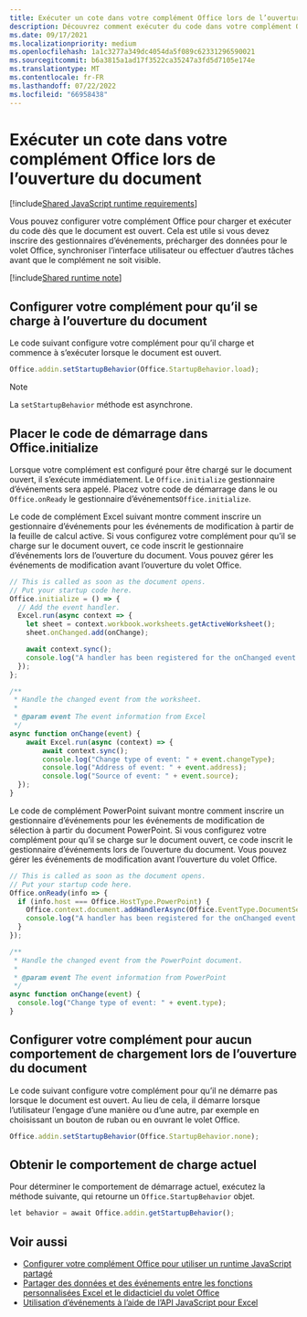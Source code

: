 ```yaml
---
title: Exécuter un cote dans votre complément Office lors de l’ouverture du document
description: Découvrez comment exécuter du code dans votre complément Office lorsque le document s’ouvre.
ms.date: 09/17/2021
ms.localizationpriority: medium
ms.openlocfilehash: 1a1c3277a349dc4054da5f089c62331296590021
ms.sourcegitcommit: b6a3815a1ad17f3522ca35247a3fd5d7105e174e
ms.translationtype: MT
ms.contentlocale: fr-FR
ms.lasthandoff: 07/22/2022
ms.locfileid: "66958438"
---
```

# <a name="run-code-in-your-office-add-in-when-the-document-opens"></a>Exécuter un cote dans votre complément Office lors de l’ouverture du document

[!include[Shared JavaScript runtime requirements](../includes/shared-runtime-requirements-note.md)]

Vous pouvez configurer votre complément Office pour charger et exécuter du code dès que le document est ouvert. Cela est utile si vous devez inscrire des gestionnaires d’événements, précharger des données pour le volet Office, synchroniser l’interface utilisateur ou effectuer d’autres tâches avant que le complément ne soit visible.

[!include[Shared runtime note](../includes/note-requires-shared-runtime.md)]

## <a name="configure-your-add-in-to-load-when-the-document-opens"></a>Configurer votre complément pour qu’il se charge à l’ouverture du document

Le code suivant configure votre complément pour qu’il charge et commence à s’exécuter lorsque le document est ouvert.

```JavaScript
Office.addin.setStartupBehavior(Office.StartupBehavior.load);
```

> [!NOTE]
> La `setStartupBehavior` méthode est asynchrone.

## <a name="place-startup-code-in-officeinitialize"></a>Placer le code de démarrage dans Office.initialize

Lorsque votre complément est configuré pour être chargé sur le document ouvert, il s’exécute immédiatement. Le `Office.initialize` gestionnaire d’événements sera appelé. Placez votre code de démarrage dans le ou `Office.onReady` le gestionnaire d’événements`Office.initialize`.

Le code de complément Excel suivant montre comment inscrire un gestionnaire d’événements pour les événements de modification à partir de la feuille de calcul active. Si vous configurez votre complément pour qu’il se charge sur le document ouvert, ce code inscrit le gestionnaire d’événements lors de l’ouverture du document. Vous pouvez gérer les événements de modification avant l’ouverture du volet Office.

```JavaScript
// This is called as soon as the document opens.
// Put your startup code here.
Office.initialize = () => {
  // Add the event handler.
  Excel.run(async context => {
    let sheet = context.workbook.worksheets.getActiveWorksheet();
    sheet.onChanged.add(onChange);

    await context.sync();
    console.log("A handler has been registered for the onChanged event.");
  });
};

/**
 * Handle the changed event from the worksheet.
 *
 * @param event The event information from Excel
 */
async function onChange(event) {
    await Excel.run(async (context) => {    
        await context.sync();
        console.log("Change type of event: " + event.changeType);
        console.log("Address of event: " + event.address);
        console.log("Source of event: " + event.source);
  });
}
```

Le code de complément PowerPoint suivant montre comment inscrire un gestionnaire d’événements pour les événements de modification de sélection à partir du document PowerPoint. Si vous configurez votre complément pour qu’il se charge sur le document ouvert, ce code inscrit le gestionnaire d’événements lors de l’ouverture du document. Vous pouvez gérer les événements de modification avant l’ouverture du volet Office.

```JavaScript
// This is called as soon as the document opens.
// Put your startup code here.
Office.onReady(info => {
  if (info.host === Office.HostType.PowerPoint) {
    Office.context.document.addHandlerAsync(Office.EventType.DocumentSelectionChanged, onChange);
    console.log("A handler has been registered for the onChanged event.");
  }
});

/**
 * Handle the changed event from the PowerPoint document.
 *
 * @param event The event information from PowerPoint
 */
async function onChange(event) {
  console.log("Change type of event: " + event.type);
}
```

## <a name="configure-your-add-in-for-no-load-behavior-on-document-open"></a>Configurer votre complément pour aucun comportement de chargement lors de l’ouverture du document

Le code suivant configure votre complément pour qu’il ne démarre pas lorsque le document est ouvert. Au lieu de cela, il démarre lorsque l’utilisateur l’engage d’une manière ou d’une autre, par exemple en choisissant un bouton de ruban ou en ouvrant le volet Office.

```JavaScript
Office.addin.setStartupBehavior(Office.StartupBehavior.none);
```

## <a name="get-the-current-load-behavior"></a>Obtenir le comportement de charge actuel

Pour déterminer le comportement de démarrage actuel, exécutez la méthode suivante, qui retourne un `Office.StartupBehavior` objet.

```JavaScript
let behavior = await Office.addin.getStartupBehavior();
```

## <a name="see-also"></a>Voir aussi

- [Configurer votre complément Office pour utiliser un runtime JavaScript partagé](configure-your-add-in-to-use-a-shared-runtime.md)
- [Partager des données et des événements entre les fonctions personnalisées Excel et le didacticiel du volet Office](../tutorials/share-data-and-events-between-custom-functions-and-the-task-pane-tutorial.md)
- [Utilisation d’événements à l’aide de l’API JavaScript pour Excel](../excel/excel-add-ins-events.md)
